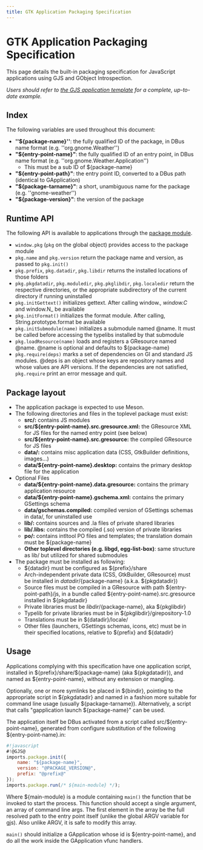 ```yaml
---
title: GTK Application Packaging Specification
---
```

# GTK Application Packaging Specification

This page details the built-in packaging specification for JavaScript applications using GJS and GObject Introspection.

*Users should refer to [the GJS application template](https://github.com/gcampax/gtk-js-app) for a complete, up-to-date example.*

## Index

The following variables are used throughout this document:

* **''${package-name}''**: the fully qualified ID of the package, in DBus name format (e.g. ''org.gnome.Weather'')
* **"${entry-point-name}"**: the fully qualified ID of an entry point, in DBus name format (e.g. ''org.gnome.Weather.Application'')
  * This must be a sub ID of ${package-name}
* **"${entry-point-path}"**: the entry point ID, converted to a DBus path (identical to GApplication)
* **"${package-tarname}"**: a short, unambiguous name for the package (e.g. ''gnome-weather'')
* **"${package-version}"**: the version of the package

##  Runtime API

The following API is available to applications through the [package module](https://gitlab.gnome.org/GNOME/gjs/-/blob/master/doc/Package/Specification.md).

 * `window.pkg` (`pkg` on the global object) provides access to the package module
 * `pkg.name` and `pkg.version` return the package name and version, as passed to `pkg.init()`
 * `pkg.prefix`, `pkg.datadir`, `pkg.libdir` returns the installed locations of those folders
 * `pkg.pkgdatadir`, `pkg.moduledir`, `pkg.pkglibdir`, `pkg.localedir` return the respective directories, or the appropriate subdirectory of the current directory if running uninstalled
 * `pkg.initGettext()` initializes gettext. After calling window._, window.C_ and window.N_ be available
 * `pkg.initFormat()` initializes the format module. After calling, String.prototype.format be available
 * `pkg.initSubmodule(name)` initializes a submodule named @name. It must be called before accessing the typelibs installed by that submodule
 * `pkg.loadResource(name)` loads and registers a GResource named @name. @name is optional and defaults to ${package-name}
 * `pkg.require(deps)` marks a set of dependencies on GI and standard JS modules. @deps is an object whose keys are repository names and whose values are API versions. If the dependencies are not satisfied, `pkg.require` print an error message and quit.

##  Package layout

 * The application package is expected to use Meson.
 * The following directories and files in the toplevel package must exist:
   * **src/:** contains JS modules
   * **src/${entry-point-name}.src.gresource.xml:**  the GResource XML for JS files for the named entry point (see below)
   * **src/${entry-point-name}.src.gresource:** the compiled GResource for JS files
   * **data/:** contains misc application data (CSS, GtkBuilder definitions, images...)
   * **data/${entry-point-name}.desktop:** contains the primary desktop file for the application
 * Optional Files
   * **data/${entry-point-name}.data.gresource:** contains the primary application resource
   * **data/${entry-point-name}.gschema.xml:** contains the primary GSettings schema
   * **data/gschemas.compiled:** compiled version of GSettings schemas in data/, for uninstalled use
   * **lib/:** contains sources and .la files of private shared libraries
   * **lib/.libs:** contains the compiled (.so) version of private libraries
   * **po/:** contains intltool PO files and templates; the translation domain must be ${package-name}
   * **Other toplevel directories (e.g. libgd,  egg-list-box)**: same structure as lib/ but utilized for shared submodules
 * The package must be installed as following:
   * ${datadir} must be configured as ${prefix}/share
   * Arch-independent private data (CSS, GtkBuilder, GResource) must be installed in ${datadir}/${package-name} (a.k.a. ${pkgdatadir})
   * Source files must be compiled in a GResource with path ${entry-point-path}/js, in a bundle called ${entry-point-name}.src.gresource installed in ${pkgdatadir}
   * Private libraries must be ${libdir}/${package-name}, aka \${pkglibdir}
   * Typelib for private libraries must be in ${pkglibdir}/girepository-1.0
   * Translations must be in ${datadir}/locale/
   * Other files (launchers, GSettings schemas, icons, etc) must be in their specified locations, relative to ${prefix} and ${datadir}

## Usage

Applications complying with this specification have one application script, installed in \${prefix}/share/\${package-name} (aka ${pkgdatadir}), and named as ${entry-point-name}, without any extension or mangling.

Optionally, one or more symlinks be placed in ${bindir}, pointing to the appropriate script in ${pkgdatadir} and named in a fashion more suitable for command line usage (usually ${package-tarname}). Alternatively, a script that calls "gapplication launch ${package-name}" can be used.

The application itself be DBus activated from a script called src/\${entry-point-name}, generated from configure substitution of the following
\${entry-point-name}.in:

```js
#!javascript
#!@GJS@
imports.package.init({
    name: "${package-name}",
    version: "@PACKAGE_VERSION@",
    prefix: "@prefix@"
});
imports.package.run(/* ${main-module} */);
```

Where ${main-module} is a module containing `main()` the function that be invoked to start the process. This function should accept a single argument, an array of command line args. The first element in the array be the full resolved path to the entry point itself (unlike the global ARGV variable for gjs). Also unlike ARGV, it is safe to modify this array.

`main()` should initialize a GApplication whose id is ${entry-point-name}, and do all the work inside the GApplication vfunc handlers.



